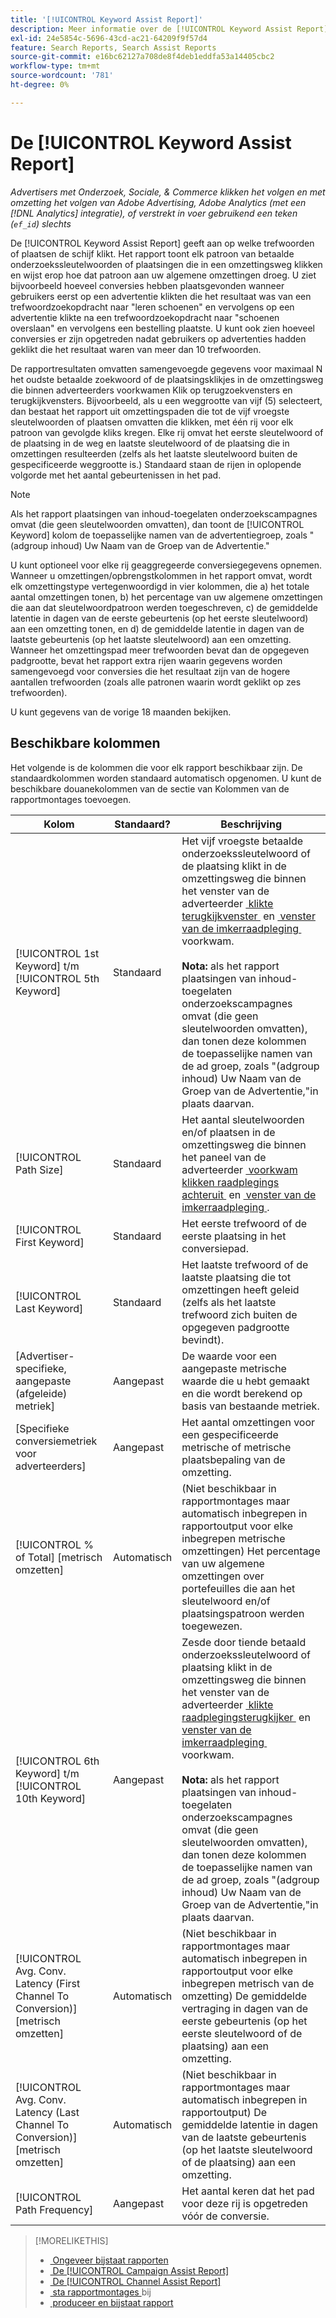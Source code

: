 ```yaml
---
title: '[!UICONTROL Keyword Assist Report]'
description: Meer informatie over de [!UICONTROL Keyword Assist Report] .
exl-id: 24e5854c-5696-43cd-ac21-64209f9f57d4
feature: Search Reports, Search Assist Reports
source-git-commit: e16bc62127a708de8f4deb1eddfa53a14405cbc2
workflow-type: tm+mt
source-wordcount: '781'
ht-degree: 0%

---
```


# De [!UICONTROL Keyword Assist Report]

*Advertisers met Onderzoek, Sociale, &amp; Commerce klikken het volgen en met omzetting het volgen van Adobe Advertising, Adobe Analytics (met een [!DNL Analytics] integratie), of verstrekt in voer gebruikend een teken (`ef_id`) slechts*

De [!UICONTROL Keyword Assist Report] geeft aan op welke trefwoorden of plaatsen de schijf klikt. Het rapport toont elk patroon van betaalde onderzoekssleutelwoorden of plaatsingen die in een omzettingsweg klikken en wijst erop hoe dat patroon aan uw algemene omzettingen droeg. U ziet bijvoorbeeld hoeveel conversies hebben plaatsgevonden wanneer gebruikers eerst op een advertentie klikten die het resultaat was van een trefwoordzoekopdracht naar &quot;leren schoenen&quot; en vervolgens op een advertentie klikte na een trefwoordzoekopdracht naar &quot;schoenen overslaan&quot; en vervolgens een bestelling plaatste. U kunt ook zien hoeveel conversies er zijn opgetreden nadat gebruikers op advertenties hadden geklikt die het resultaat waren van meer dan 10 trefwoorden.

De rapportresultaten omvatten samengevoegde gegevens voor maximaal N het oudste betaalde zoekwoord of de plaatsingsklikjes in de omzettingsweg die binnen adverteerders voorkwamen
Klik op terugzoekvensters en terugkijkvensters. Bijvoorbeeld, als u een weggrootte van vijf (5) selecteert, dan bestaat het rapport uit omzettingspaden die tot de vijf vroegste sleutelwoorden of plaatsen omvatten die klikken, met één rij voor elk patroon van gevolgde kliks kregen. Elke rij omvat het eerste sleutelwoord of de plaatsing in de weg en laatste sleutelwoord of de plaatsing die in omzettingen resulteerden (zelfs als het laatste sleutelwoord buiten de gespecificeerde weggrootte is.) Standaard staan de rijen in oplopende volgorde met het aantal gebeurtenissen in het pad.

>[!NOTE]
>
>Als het rapport plaatsingen van inhoud-toegelaten onderzoekscampagnes omvat (die geen sleutelwoorden omvatten), dan toont de [!UICONTROL Keyword] kolom de toepasselijke namen van de advertentiegroep, zoals &quot;(adgroup inhoud) Uw Naam van de Groep van de Advertentie.&quot;

U kunt optioneel voor elke rij geaggregeerde conversiegegevens opnemen. Wanneer u omzettingen/opbrengstkolommen in het rapport omvat, wordt elk omzettingstype vertegenwoordigd in vier kolommen, die a) het totale aantal omzettingen tonen, b) het percentage van uw algemene omzettingen die aan dat sleutelwoordpatroon werden toegeschreven, c) de gemiddelde latentie in dagen van de eerste gebeurtenis (op het eerste sleutelwoord) aan een omzetting tonen, en d) de gemiddelde latentie in dagen van de laatste gebeurtenis (op het laatste sleutelwoord) aan een omzetting. Wanneer het omzettingspad meer trefwoorden bevat dan de opgegeven padgrootte, bevat het rapport extra rijen waarin gegevens worden samengevoegd voor conversies die het resultaat zijn van de hogere aantallen trefwoorden (zoals alle patronen waarin wordt geklikt op zes trefwoorden).

U kunt gegevens van de vorige 18 maanden bekijken.

## Beschikbare kolommen

Het volgende is de kolommen die voor elk rapport beschikbaar zijn. De standaardkolommen worden standaard automatisch opgenomen. U kunt de beschikbare douanekolommen van de sectie van Kolommen van de rapportmontages toevoegen.

| Kolom | Standaard? | Beschrijving |
| ---- | ---- | ---- |
| [!UICONTROL 1st Keyword] t/m [!UICONTROL 5th Keyword] | Standaard | Het vijf vroegste betaalde onderzoekssleutelwoord of de plaatsing klikt in de omzettingsweg die binnen het venster van de adverteerder [&#x200B; klikte terugkijkvenster &#x200B;](/help/search-social-commerce/glossary.md#c-d) en [&#x200B; venster van de imkerraadpleging &#x200B;](/help/search-social-commerce/glossary.md#i-j) voorkwam.<br><br><b> Nota:</b> als het rapport plaatsingen van inhoud-toegelaten onderzoekscampagnes omvat (die geen sleutelwoorden omvatten), dan tonen deze kolommen de toepasselijke namen van de ad groep, zoals &quot;(adgroup inhoud) Uw Naam van de Groep van de Advertentie,&quot;in plaats daarvan. |
| [!UICONTROL Path Size] | Standaard | Het aantal sleutelwoorden en/of plaatsen in de omzettingsweg die binnen het paneel van de adverteerder [&#x200B; voorkwam klikken raadplegings achteruit &#x200B;](/help/search-social-commerce/glossary.md#c-d) en [&#x200B; venster van de imkerraadpleging &#x200B;](/help/search-social-commerce/glossary.md#i-j). |
| [!UICONTROL First Keyword] | Standaard | Het eerste trefwoord of de eerste plaatsing in het conversiepad. |
| [!UICONTROL Last Keyword] | Standaard | Het laatste trefwoord of de laatste plaatsing die tot omzettingen heeft geleid (zelfs als het laatste trefwoord zich buiten de opgegeven padgrootte bevindt). |
| \[Advertiser-specifieke, aangepaste (afgeleide) metriek\] | Aangepast | De waarde voor een aangepaste metrische waarde die u hebt gemaakt en die wordt berekend op basis van bestaande metriek. |
| \[Specifieke conversiemetriek voor adverteerders\] | Aangepast | Het aantal omzettingen voor een gespecificeerde metrische of metrische plaatsbepaling van de omzetting. |
| [!UICONTROL % of Total] \[metrisch omzetten\] | Automatisch | (Niet beschikbaar in rapportmontages maar automatisch inbegrepen in rapportoutput voor elke inbegrepen metrische omzettingen) Het percentage van uw algemene omzettingen over portefeuilles die aan het sleutelwoord en/of plaatsingspatroon werden toegewezen. |
| [!UICONTROL 6th Keyword] t/m [!UICONTROL 10th Keyword] | Aangepast | Zesde door tiende betaald onderzoekssleutelwoord of plaatsing klikt in de omzettingsweg die binnen het venster van de adverteerder [&#x200B; klikte raadplegingsterugkijker &#x200B;](/help/search-social-commerce/glossary.md#c-d) en [&#x200B; venster van de imkerraadpleging &#x200B;](/help/search-social-commerce/glossary.md#i-j) voorkwam.<br><br><b> Nota:</b> als het rapport plaatsingen van inhoud-toegelaten onderzoekscampagnes omvat (die geen sleutelwoorden omvatten), dan tonen deze kolommen de toepasselijke namen van de ad groep, zoals &quot;(adgroup inhoud) Uw Naam van de Groep van de Advertentie,&quot;in plaats daarvan. |
| [!UICONTROL Avg. Conv. Latency (First Channel To Conversion)] \[metrisch omzetten\] | Automatisch | (Niet beschikbaar in rapportmontages maar automatisch inbegrepen in rapportoutput voor elke inbegrepen metrisch van de omzetting) De gemiddelde vertraging in dagen van de eerste gebeurtenis (op het eerste sleutelwoord of de plaatsing) aan een omzetting. |
| [!UICONTROL Avg. Conv. Latency (Last Channel To Conversion)] \[metrisch omzetten\] | Automatisch | (Niet beschikbaar in rapportmontages maar automatisch inbegrepen in rapportoutput) De gemiddelde latentie in dagen van de laatste gebeurtenis (op het laatste sleutelwoord of de plaatsing) aan een omzetting. |
| [!UICONTROL Path Frequency] | Aangepast | Het aantal keren dat het pad voor deze rij is opgetreden vóór de conversie. |

>[!MORELIKETHIS]
>
>* [&#x200B; Ongeveer bijstaat rapporten &#x200B;](assist-report-about.md)
>* [&#x200B; De [!UICONTROL Campaign Assist Report]](campaign-assist-report.md)
>* [&#x200B; De [!UICONTROL Channel Assist Report]](channel-assist-report.md)
>* [&#x200B; sta rapportmontages &#x200B;](assist-report-settings.md) bij
>* [&#x200B; produceer en bijstaat rapport &#x200B;](assist-report-generate.md)
